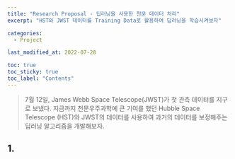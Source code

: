 ```yaml
---
title: "Research Proposal - 딥러닝을 사용한 천문 데이터 처리"
excerpt: "HST와 JWST 데이터를 Training Data로 활용하여 딥러닝을 학습시켜보자"

categories:
  - Project

last_modified_at: 2022-07-28

toc: true
toc_sticky: true
toc_label: "Contents"
---
```


> 7월 12일, James Webb Space Telescope(JWST)가 첫 관측 데이터를 지구로 보냈다.
> 지금까지 천문우주과학에 큰 기여를 했던 Hubble Space Telescope (HST)와 JWST의 데이터를 사용하여 과거의 데이터를 보정해주는 딥러닝 알고리즘을 개발해보자.

## 1.
